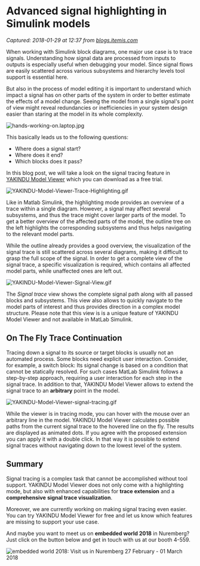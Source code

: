 # Advanced signal highlighting in Simulink models

_Captured: 2018-01-29 at 12:37 from [blogs.itemis.com](https://blogs.itemis.com/en/advanced-signal-highlighting-in-simulink-models)_

When working with Simulink block diagrams, one major use case is to trace signals. Understanding how signal data are processed from inputs to outputs is especially useful when debugging your model. Since signal flows are easily scattered across various subsystems and hierarchy levels tool support is essential here.

But also in the process of model editing it is important to understand which impact a signal has on other parts of the system in order to better estimate the effects of a model change. Seeing the model from a single signal's point of view might reveal redundancies or inefficiencies in your system design easier than staring at the model in its whole complexity.

![hands-working-on.laptop.jpg](https://blogs.itemis.com/hs-fs/hubfs/Blog/YAKINDU%20Model%20Viewer/hands-working-on.laptop.jpg?t=1517217920701&width=2172&height=1035&name=hands-working-on.laptop.jpg)

This basically leads us to the following questions:

  * Where does a signal start?
  * Where does it end?
  * Which blocks does it pass?

In this blog post, we will take a look on the signal tracing feature in [YAKINDU Model Viewer](https://www.itemis.com/en/yakindu/model-viewer/) which you can download as a free trial.

![YAKINDU-Model-Viewer-Trace-Highlighting.gif](https://blogs.itemis.com/hs-fs/hubfs/Blog/YAKINDU%20Model%20Viewer/YAKINDU-Model-Viewer-Trace-Highlighting.png?t=1517217920701&width=2172&height=1125&name=YAKINDU-Model-Viewer-Trace-Highlighting.png)

Like in Matlab Simulink, the highlighting mode provides an overview of a trace within a single diagram. However, a signal may affect several subsystems, and thus the trace might cover larger parts of the model. To get a better overview of the affected parts of the model, the outline tree on the left highlights the corresponding subsystems and thus helps navigating to the relevant model parts.

While the outline already provides a good overview, the visualization of the signal trace is still scattered across several diagrams, making it difficult to grasp the full scope of the signal. In order to get a complete view of the signal trace, a specific visualization is required, which contains all affected model parts, while unaffected ones are left out.

![YAKINDU-Model-Viewer-Signal-View.gif](https://blogs.itemis.com/hs-fs/hubfs/Blog/YAKINDU%20Model%20Viewer/YAKINDU-Model-Viewer-Signal-View.png?t=1517217920701&width=3072&name=YAKINDU-Model-Viewer-Signal-View.png)

The _Signal trace_ view shows the complete signal path along with all passed blocks and subsystems. This view also allows to quickly navigate to the model parts of interest and thus provides direction in a complex model structure. Please note that this view is is a unique feature of YAKINDU Model Viewer and not available in MatLab Simulink.

## On The Fly Trace Continuation

Tracing down a signal to its source or target blocks is usually not an automated process. Some blocks need explicit user interaction. Consider, for example, a switch block: Its signal change is based on a condition that cannot be statically resolved. For such cases MatLab Simulink follows a step-by-step approach, requiring a user interaction for each step in the signal trace. In addition to that, YAKINDU Model Viewer allows to extend the signal trace to an **arbitrary** point in the model.

![YAKINDU-Model-Viewer-signal-tracing.gif](https://blogs.itemis.com/hs-fs/hubfs/Blog/YAKINDU%20Model%20Viewer/YAKINDU-Model-Viewer-signal-tracing.png?t=1517217920701&width=3072&name=YAKINDU-Model-Viewer-signal-tracing.png)

While the viewer is in tracing mode, you can hover with the mouse over an arbitrary line in the model. YAKINDU Model Viewer calculates possible paths from the current signal trace to the hovered line on the fly. The results are displayed as animated dots. If you agree with the proposed extension you can apply it with a double click. In that way it is possible to extend signal traces without navigating down to the lowest level of the system.

## Summary

Signal tracing is a complex task that cannot be accomplished without tool support. YAKINDU Model Viewer does not only come with a highlighting mode, but also with enhanced capabilities for **trace extension** and a **comprehensive** **signal trace visualization**.

Moreover, we are currently working on making signal tracing even easier. You can try YAKINDU Model Viewer for free and let us know which features are missing to support your use case.

And maybe you want to meet us on **embedded world 2018** in Nuremberg? Just click on the button below and get in touch with us at our booth 4-559.

![embedded world 2018: Visit us in Nuremberg 27 February - 01 March 2018](https://blogs.itemis.com/hubfs/hub_generated/resized/5e0d1925-8f07-4080-9d24-dbc59988dd80.png)
